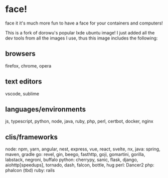 # face!

face it it's much more fun to have a face for your containers and computers!

This is a fork of dorowu's popular lxde ubuntu image! I just added all the dev tools from all the images I use, thus this image includes the following:

## browsers

firefox, chrome, opera

## text editors

vscode, sublime

## languages/environments

js, typescript, python, node, java, ruby, php, perl, certbot, docker, nginx

## clis/frameworks

node: npm, yarn, angular, nest, express, vue, react, svelte, nx, java: spring, maven, gradle go: revel, gin, beego, fasthttp, goji, gomartini, gorilla, labstack, negroni, buffalo python: cherrypy, sanic, flask, django, aiohttp[speedups], tornado, dash, falcon, bottle, hug perl: Dancer2 php: phalcon (tbd) ruby: rails
